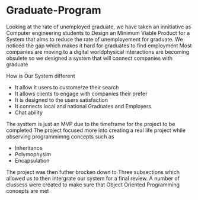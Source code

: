 # Graduate-Program
Looking at the rate of unemployed graduate, we have taken an innitiative as Computer engineering students to Design an Minimum Viable Product for 
a System that aims to reduce the rate of unemployement for graduate. We noticed the gap which makes it hard for graduates to find employment 
Most companies are moving to a digital worldphysical interactions are becoming obsulete so we designed a system that will connect companies with graduate 

How is Our System different 
- It allow it users to customerze their search 
- It allows clients to engage with companies their prefer 
- It is designed to the users satisfaction 
- It connects local and national Graduates and Employers 
- Chat ability 

The systtem is just an MVP due to the timeframe for the project to be completed 
The project focused more into creating a real life project while observing programmimng concepts such as
- Inheritance
- Polymophysim 
- Encapsulation 

The project was then futher brocken down to Three subsections which allowed us to then intergrate our system for a final 
review. A number of clussess were created to make sure that Object Oriented Programming concepts are met
